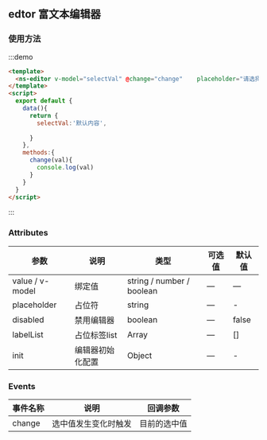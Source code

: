 ## edtor 富文本编辑器 


### 使用方法

:::demo 
```html
<template>
  <ns-editor v-model="selectVal" @change="change"    placeholder="请选择"  ></ns-editor>
</template>
<script>
  export default {
    data(){
      return {
        selectVal:'默认内容',
       
      }
    },
    methods:{
      change(val){
        console.log(val)
      }
    }
  }
</script>
```
:::


### Attributes
| 参数      | 说明          | 类型      | 可选值                           | 默认值  |
|---------- |-------------- |---------- |--------------------------------  |-------- |
| value / v-model     | 绑定值	           | string / number / boolean | — | — |
| placeholder     | 占位符           | string | — | - |
| disabled     |    禁用编辑器       | boolean | — | false |
| labelList     | 占位标签list  | Array | — | [] |
| init     | 编辑器初始化配置  | Object | — | - |



### Events
| 事件名称 | 说明 | 回调参数 |
|---------- |-------- |---------- |
| change | 选中值发生变化时触发	 |目前的选中值|
